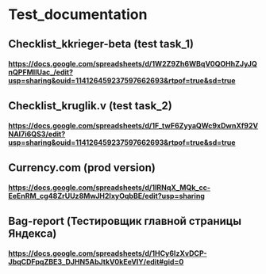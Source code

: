 # Test_documentation

## Checklist_kkrieger-beta (test task_1)
#### https://docs.google.com/spreadsheets/d/1W2Z9Zh6WBqV0QOHhZJyJQnQPFMlIUac_/edit?usp=sharing&ouid=114126459237597662693&rtpof=true&sd=true

## Checklist_kruglik.v (test task_2)
#### https://docs.google.com/spreadsheets/d/1F_twF6ZyyaQWc9xDwnXf92VNAI7i6QS3/edit?usp=sharing&ouid=114126459237597662693&rtpof=true&sd=true

## Currency.com (prod version)
#### https://docs.google.com/spreadsheets/d/1IRNqX_MQk_cc-EeEnRM_cg48ZrUUz8MwJH2lxyOqbBE/edit?usp=sharing

## Bag-report (Тестировщик главной страницы Яндекса)
#### https://docs.google.com/spreadsheets/d/1HCy6lzXvDCP-JbqCDFpqZBE3_DJHN5AbJtkV0kEeVIY/edit#gid=0
